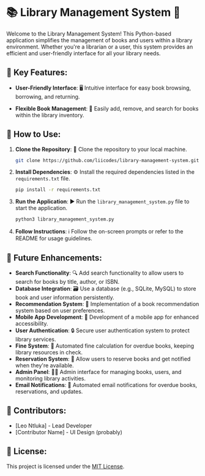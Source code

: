 # 📚 Library Management System 📖

Welcome to the Library Management System! This Python-based application simplifies the management of books and users within a library environment. Whether you're a librarian or a user, this system provides an efficient and user-friendly interface for all your library needs.

## 🚀 Key Features:

- **User-Friendly Interface**: 🖥️ Intuitive interface for easy book browsing, borrowing, and returning.
  
- **Flexible Book Management**: 📖 Easily add, remove, and search for books within the library inventory.

## 📝 How to Use:

1. **Clone the Repository**: 🔄 Clone the repository to your local machine.
   
    ```sh
    git clone https://github.com/liicodes/library-management-system.git
    ```
    
3. **Install Dependencies**: ⚙️ Install the required dependencies listed in the `requirements.txt` file.
   
    ```sh
    pip install -r requirements.txt
    ```
    
4. **Run the Application**: ▶️ Run the `library_management_system.py` file to start the application.
   
    ```sh
    python3 library_management_system.py
    ```
    
6. **Follow Instructions**: ℹ️ Follow the on-screen prompts or refer to the README for usage guidelines.

## 🌟 Future Enhancements:

- **Search Functionality**: 🔍 Add search functionality to allow users to search for books by title, author, or ISBN.
- **Database Integration**: 🗃️ Use a database (e.g., SQLite, MySQL) to store book and user information persistently.
- **Recommendation System**: 🎯 Implementation of a book recommendation system based on user preferences.
- **Mobile App Development**: 📱 Development of a mobile app for enhanced accessibility.
- **User Authentication**: 🔒 Secure user authentication system to protect library services.
- **Fine System**: 💸 Automated fine calculation for overdue books, keeping library resources in check.
- **Reservation System**: 📅 Allow users to reserve books and get notified when they're available.
- **Admin Panel**: 👩‍💼 Admin interface for managing books, users, and monitoring library activities.
- **Email Notifications**: 📧 Automated email notifications for overdue books, reservations, and updates.

## 🤝 Contributors:

- [Leo Ntluka] - Lead Developer
- [Contributor Name] - UI Design (probably)

## 📄 License:

This project is licensed under the [MIT License](LICENSE).
